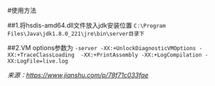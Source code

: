 #使用方法

##1.将hsdis-amd64.dll文件放入jdk安装位置
`C:\Program Files\Java\jdk1.8.0_221\jre\bin\server目录下`

##2.VM options参数为
`-server -XX:+UnlockDiagnosticVMOptions -XX:+TraceClassLoading  -XX:+PrintAssembly -XX:+LogCompilation -XX:LogFile=live.log`

_来源：https://www.jianshu.com/p/78f71c033fae_